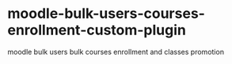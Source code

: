 moodle-bulk-users-courses-enrollment-custom-plugin
==================================================

moodle bulk users bulk courses enrollment and classes promotion
